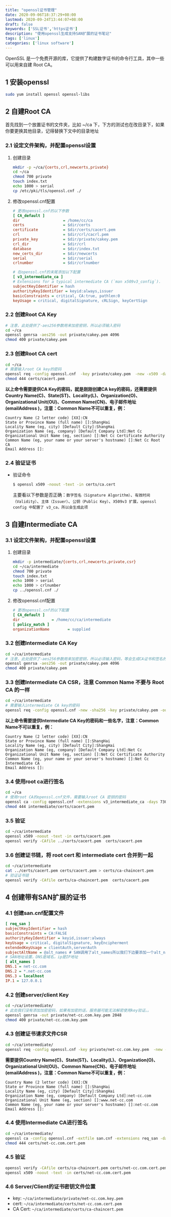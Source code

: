 ```yaml
---
title: "openssl证书管理"
date: 2020-09-06T18:37:29+08:00
lastmod: 2020-09-24T13:44:07+08:00
draft: false
keywords: ['SSL证书','https证书']
description: "使用openssl生成支持SAN扩展的证书笔记"
tags: ['linux']
categories: ['linux software']
---
```


OpenSSL 是一个免费开源的库，它提供了构建数字证书的命令行工具，其中一些可以用来自建 Root CA。
<!--more-->



## 1 安装openssl

```bash
sudo yum install openssl openssl-libs
```

## 2 自建Root CA

首先找到一个放置证书的文件夹，比如 ~/ca 下，下方的测试也在改目录下，如果你要更换其他目录，记得替换下文中的目录地址

### 2.1 设定文件架构，并配置openssl设置

1. 创建目录

    ```bash
    mkdir -p ~/ca/{certs,crl,newcerts,private}
    cd ~/ca
    chmod 700 private
    touch index.txt
    echo 1000 > serial
    cp /etc/pki/tls/openssl.cnf ./
    ```

2. 修改openssl.cnf配置

    ```ini
    # 更改openssl.cnf的以下参数
    [ CA_default ]
    dir                   = /home/cc/ca
    certs                 = $dir/certs
    certificate           = $dir/certs/cacert.pem
    crl                   = $dir/crl/cacrl.pem
    private_key           = $dir/private/cakey.pem
    crl_dir               = $dir/crl
    database              = $dir/index.txt
    new_certs_dir         = $dir/newcerts
    serial                = $dir/serial
    crlnumber             = $dir/crlnumber

    # 在openssl.cnf的末尾添加以下配置    
    [ v3_intermediate_ca ]
    # Extensions for a typical intermediate CA (`man x509v3_config`).
    subjectKeyIdentifier = hash
    authorityKeyIdentifier = keyid:always,issuer
    basicConstraints = critical, CA:true, pathlen:0
    keyUsage = critical, digitalSignature, cRLSign, keyCertSign
    ```

### 2.2 创建Root CA Key

```bash
# 注意，此处提供了-aes256参数用来加密密钥，所以必须输入密码
cd ~/ca
openssl genrsa -aes256 -out private/cakey.pem 4096
chmod 400 private/cakey.pem
```

### 2.3 创建Root CA cert

```bash
cd ~/ca
# 需要输入root CA key的密码
openssl req -config openssl.cnf  -key private/cakey.pem  -new -x509 -days 14500 -sha256 -extensions v3_ca   -out certs/cacert.pem
chmod 444 certs/cacert.pem
```

**以上命令需要提供CA Key的密码，就是刚刚创建CA key的密码，还需要提供Country Name(C)、State(ST)、Locality(L)、Organization(O)、Organizational Unit(OU)、Common Name(CN)、电子邮件地址(emailAddress )，注意：Common Name不可以重复，例：**

```text
Country Name (2 letter code) [XX]:CN
State or Province Name (full name) []:ShangHai
Locality Name (eg, city) [Default City]:ShangHai
Organization Name (eg, company) [Default Company Ltd]:Net Cc
Organizational Unit Name (eg, section) []:Net Cc Certificate Authority
Common Name (eg, your name or your server's hostname) []:Net Cc Root CA
Email Address []:
```

### 2.4 验证证书

* 验证命令

    ```bash
    $ openssl x509 -noout -text -in certs/ca.cert
    ```

    主要看以下参数是否正确：`数字签名（Signature Algorithm）`、`有效时间（Validity）`、`主体（Issuer）`、`公钥（Public Key）`、`X509v3 扩展，openssl config 中配置了 v3_ca，所以会生成此项`

## 3 自建Intermediate CA

### 3.1 设定文件架构，并配置openssl设置

1. 创建目录
   
    ```bash
    mkdir -p intermediate/{certs,crl,newcerts,private,csr}
    cd ~/ca/intermediate
    chmod 700 private
    touch index.txt
    echo 1000 > serial
    echo 1000 > crlnumber
    cp ../openssl.cnf ./
    ```

2. 修改openssl.cnf配置

    ```ini
    # 更改openssl.cnf的以下配置
    [ CA_default ]
    dir              = /home/cc/ca/intermediate
    [ policy_match ]
    organizationName        = supplied
    ```

### 3.2 创建Intermediate CA Key

```bash
cd ~/ca/intermediate
# 注意，此处提供了-aes256参数用来加密密钥，所以必须输入密码，等会生成CA证书和签名的时候需要用到这个密码
openssl genrsa -aes256 -out private/cakey.pem 4096
chmod 400 private/cakey.pem
```

### 3.3 创建Intermediate CA CSR，注意 Common Name 不要与 Root CA 的一样

```bash
cd ~/ca/intermediate
# 需要输入intermediate CA key的密码
openssl req -config openssl.cnf -new -sha256 -key private/cakey.pem -out csr/ca.csr
```

**以上命令需要提供Intermediate CA Key的密码和一些名字，注意：Common Name不可以重复，例：**

```text
Country Name (2 letter code) [XX]:CN
State or Province Name (full name) []:ShangHai
Locality Name (eg, city) [Default City]:ShangHai
Organization Name (eg, company) [Default Company Ltd]:Net Cc
Organizational Unit Name (eg, section) []:Net Cc Certificate Authority
Common Name (eg, your name or your server's hostname) []:Net Cc Intermediate CA
Email Address []:
```

### 3.4 使用root ca进行签名

```bash
cd ~/ca
# 使用root CA的openssl.cnf文件，需要输入root CA 密钥的密码
openssl ca -config openssl.cnf -extensions v3_intermediate_ca -days 7300 -notext -md sha256 -in intermediate/csr/ca.csr -out intermediate/certs/cacert.pem
chmod 444 intermediate/certs/cacert.pem
```

### 3.5 验证

```bash
cd ~/ca/intermediate
openssl x509 -noout -text -in certs/cacert.pem
openssl verify -CAfile ../certs/cacert.pem  certs/cacert.pem
```

### 3.6 创建证书链，将 root cert 和 intermediate cert 合并到一起

```bash
cd ~/ca/intermediate
cat ../certs/cacert.pem certs/cacert.pem > certs/ca-chaincert.pem
# 验证证书链
openssl verify -CAfile certs/ca-chaincert.pem  certs/cacert.pem
```

## 4 创建带有SAN扩展的证书


### 4.1 创建san.cnf配置文件

```ini
[ req_san ]
subjectKeyIdentifier = hash
basicConstraints = CA:FALSE
authorityKeyIdentifier = keyid,issuer:always
keyUsage = critical, digitalSignature, keyEncipherment
extendedKeyUsage = clientAuth,serverAuth
subjectAltName = @alt_names # SAN调用了alt_names所以我们下边要添加一个alt_names
# SAN地址设置，DNS是域名，ip是IP地址
[ alt_names ]
DNS.1 = net-cc.com
DNS.2 = *.net-cc.com
DNS.3 = localhost
IP.1 = 127.0.0.1
```

### 4.2 创建server/client Key

```bash
cd ~/ca/intermediate/
# 此处我们没有添加加密密码，如果有加密的话，服务器可能无法解密使用key验证。。
openssl genrsa -out private/net-cc.com.key.pem 2048
chmod 400 private/net-cc.com.key.pem
```
		
### 4.3 创建证书请求文件CSR

```bash
cd ~/ca/intermediate/
openssl req -config openssl.cnf -key private/net-cc.com.key.pem  -new -sha256 -out csr/net-cc.com.csr
```

**需要提供Country Name(C)、State(ST)、Locality(L)、Organization(O)、Organizational Unit(OU)、Common Name(CN)、电子邮件地址(emailAddress )，注意：Common Name不可以重复，例：**

```text
Country Name (2 letter code) [XX]:CN
State or Province Name (full name) []:ShangHai
Locality Name (eg, city) [Default City]:ShangHai
Organization Name (eg, company) [Default Company Ltd]:net-cc.com
Organizational Unit Name (eg, section) []:www.net-cc.com
Common Name (eg, your name or your server's hostname) []:net-cc.com
Email Address []:
```

### 4.4 使用Intermediate CA进行签名

```bash
cd ~/ca/intermediate/
openssl ca -config openssl.cnf -extfile san.cnf -extensions req_san -days 3650 -notext -md sha256 -in csr/net-cc.com.csr -out certs/net-cc.com.cert.pem
chmod 444 certs/net-cc.com.cert.pem
```

### 4.5 验证

```bash
openssl verify -CAfile certs/ca-chaincert.pem certs/net-cc.com.cert.pem
openssl x509 -noout -text -in certs/net-cc.com.cert.pem
```
	
### 4.6 Server/Client的证书密钥文件位置

* key:  `~/ca/intermediate/private/net-cc.com.key.pem`
* cert: `~/ca/intermediate/certs/net-cc.com.cert.pem`
* CA Cert: `~/ca/intermediate/certs/ca-chaincert.pem`
